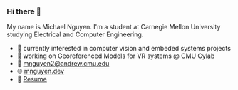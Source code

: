 ### Hi there 👋
My name is Michael Nguyen. I'm a student at Carnegie Mellon University studying Electrical and Computer Engineering.  
- :rocket: currently interested in computer vision and embeded systems projects
- :telescope: working on Georeferenced Models for VR systems @ CMU Cylab
- :email: [mnguyen2@andrew.cmu.edu](mailto:mnguyen2@andrew.cmu.edu)
- :globe_with_meridians: [mnguyen.dev](https://mnguyen.dev)
- :page_facing_up: [Resume](https://mnguyen.dev/documents/mnguyen_resume.pdf)

<!--
**Sumguy31/sumguy31** is a ✨ _special_ ✨ repository because its `README.md` (this file) appears on your GitHub profile.

Here are some ideas to get you started:

- 🔭 I’m currently working on ...
- 🌱 I’m currently learning ...
- 👯 I’m looking to collaborate on ...
- 🤔 I’m looking for help with ...
- 💬 Ask me about ...
- 📫 How to reach me: ...
- 😄 Pronouns: ...
- ⚡ Fun fact: ...
-->
